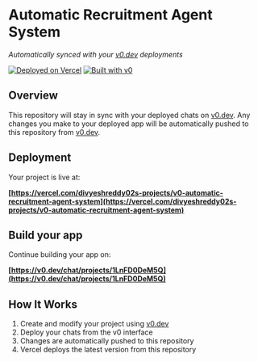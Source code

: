 # Automatic Recruitment Agent System

*Automatically synced with your [v0.dev](https://v0.dev) deployments*

[![Deployed on Vercel](https://img.shields.io/badge/Deployed%20on-Vercel-black?style=for-the-badge&logo=vercel)](https://vercel.com/divyeshreddy02s-projects/v0-automatic-recruitment-agent-system)
[![Built with v0](https://img.shields.io/badge/Built%20with-v0.dev-black?style=for-the-badge)](https://v0.dev/chat/projects/1LnFD0DeM5Q)

## Overview

This repository will stay in sync with your deployed chats on [v0.dev](https://v0.dev).
Any changes you make to your deployed app will be automatically pushed to this repository from [v0.dev](https://v0.dev).

## Deployment

Your project is live at:

**[https://vercel.com/divyeshreddy02s-projects/v0-automatic-recruitment-agent-system](https://vercel.com/divyeshreddy02s-projects/v0-automatic-recruitment-agent-system)**

## Build your app

Continue building your app on:

**[https://v0.dev/chat/projects/1LnFD0DeM5Q](https://v0.dev/chat/projects/1LnFD0DeM5Q)**

## How It Works

1. Create and modify your project using [v0.dev](https://v0.dev)
2. Deploy your chats from the v0 interface
3. Changes are automatically pushed to this repository
4. Vercel deploys the latest version from this repository

